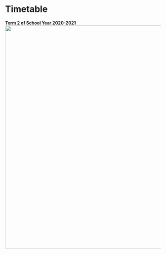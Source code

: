# Timetable
**Term 2 of School Year 2020-2021**
<img src="https://s3.ax1x.com/2021/02/21/yTJy3n.png" width="720" class="medium-zoom-image">
